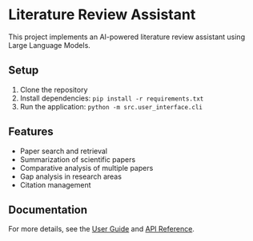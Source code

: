 
# Literature Review Assistant

This project implements an AI-powered literature review assistant using Large Language Models.

## Setup

1. Clone the repository
2. Install dependencies: `pip install -r requirements.txt`
3. Run the application: `python -m src.user_interface.cli`

## Features

- Paper search and retrieval
- Summarization of scientific papers
- Comparative analysis of multiple papers
- Gap analysis in research areas
- Citation management

## Documentation

For more details, see the [User Guide](docs/user_guide.md) and [API Reference](docs/api_reference.md).
